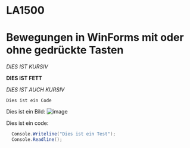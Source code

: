 # LA1500

# Bewegungen in WinForms mit oder ohne gedrückte Tasten

*DIES IST KURSIV*

**DIES IST FETT**

_DIES IST AUCH KURSIV_

`Dies ist ein Code`

Dies ist ein Bild:
![image](https://cdn.pixabay.com/photo/2022/04/22/20/13/montmartre-7150549_960_720.jpg)

Dies ist ein code:
```csharp
  Console.Writeline("Dies ist ein Test");
  Console.Readline();
```
